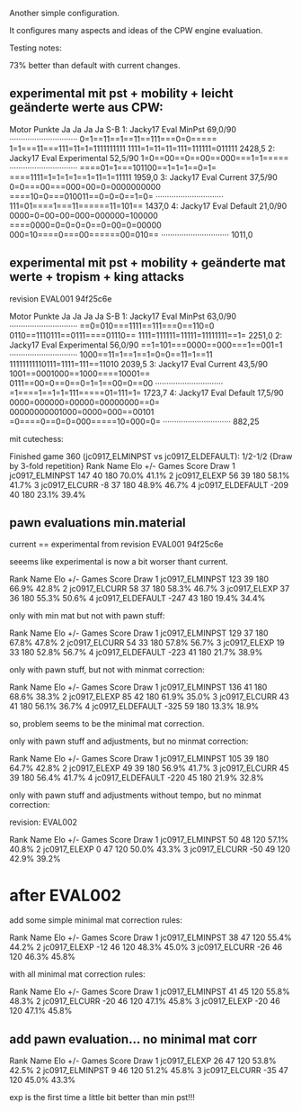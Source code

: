 Another simple configuration.

It configures many aspects and ideas of the CPW engine evaluation.




Testing notes:


73% better than default with current changes.


## experimental mit pst + mobility + leicht geänderte werte aus CPW:     

Motor                     Punkte                              Ja                             Ja                             Ja                             Ja    S-B
1: Jacky17 Eval MinPst       69,0/90 ······························ 0=1==11==1==11==111===0=0===== 1=1===11===111=11=1=1111111111 1111=1=11=11=111=111111=011111  2428,5
2: Jacky17 Eval Experimental 52,5/90 1=0==00==0==00==000===1=1===== ······························ ====01=1===101100==1=1=1==0=1= ====1111=1=1=1=1==1=11=1=11111  1959,0
3: Jacky17 Eval Current      37,5/90 0=0===00===000=00=0=0000000000 ====10=0===010011==0=0=0==1=0= ······························ 111=01====1===11======11=101==  1437,0
4: Jacky17 Eval Default      21,0/90 0000=0=00=00=000=000000=100000 ====0000=0=0=0=0==0=00=0=00000 000=10====0===00======00=010== ······························  1011,0
                                                                 

## experimental mit pst + mobility + geänderte mat werte + tropism + king attacks

revision EVAL001 94f25c6e

Motor                     Punkte                              Ja                             Ja                             Ja                             Ja    S-B
1: Jacky17 Eval MinPst       63,0/90 ······························ ==0=010===1111==111===0==110=0 0110==1110111==0111====01110== 1111=111111=11111=11111111==1=  2251,0
2: Jacky17 Eval Experimental 56,0/90 ==1=101===0000==000===1==001=1 ······························ 1000==11=1==1==1=0=0==11=1==11 11111111110111=1111=111==11010  2039,5
3: Jacky17 Eval Current      43,5/90 1001==0001000==1000====10001== 0111==00=0==0==0=1=1==00=0==00 ······························ =1====1==1=1=111=====01=111=1=  1723,7
4: Jacky17 Eval Default      17,5/90 0000=000000=00000=00000000==0= 00000000001000=0000=000==00101 =0====0==0=0=000=====10=000=0= ······························  882,25


mit cutechess:

Finished game 360 (jc0917_ELMINPST vs jc0917_ELDEFAULT): 1/2-1/2 {Draw by 3-fold repetition}
Rank Name                          Elo     +/-   Games   Score    Draw
1 jc0917_ELMINPST               147      40     180   70.0%   41.1%
2 jc0917_ELEXP                   56      39     180   58.1%   41.7%
3 jc0917_ELCURR                  -8      37     180   48.9%   46.7%
4 jc0917_ELDEFAULT             -209      40     180   23.1%   39.4%

## pawn evaluations min.material

current == experimental from   revision EVAL001 94f25c6e


seeems like experimental is now a bit worser thant current.


Rank Name                          Elo     +/-   Games   Score    Draw
1 jc0917_ELMINPST               123      39     180   66.9%   42.8%
2 jc0917_ELCURR                  58      37     180   58.3%   46.7%
3 jc0917_ELEXP                   37      36     180   55.3%   50.6%
4 jc0917_ELDEFAULT             -247      43     180   19.4%   34.4%


only with min mat but not with pawn stuff:

Rank Name                          Elo     +/-   Games   Score    Draw
1 jc0917_ELMINPST               129      37     180   67.8%   47.8%
2 jc0917_ELCURR                  54      33     180   57.8%   56.7%
3 jc0917_ELEXP                   19      33     180   52.8%   56.7%
4 jc0917_ELDEFAULT             -223      41     180   21.7%   38.9%


     
only with pawn stuff, but not with minmat correction:


Rank Name                          Elo     +/-   Games   Score    Draw
1 jc0917_ELMINPST               136      41     180   68.6%   38.3%
2 jc0917_ELEXP                   85      42     180   61.9%   35.0%
3 jc0917_ELCURR                  43      41     180   56.1%   36.7%
4 jc0917_ELDEFAULT             -325      59     180   13.3%   18.9%
                   
so, problem seems to be the minimal mat correction. 


only with pawn stuff and adjustments, but no minmat correction:

Rank Name                          Elo     +/-   Games   Score    Draw
1 jc0917_ELMINPST               105      39     180   64.7%   42.8%
2 jc0917_ELEXP                   49      39     180   56.9%   41.7%
3 jc0917_ELCURR                  45      39     180   56.4%   41.7%
4 jc0917_ELDEFAULT             -220      45     180   21.9%   32.8%


only with pawn stuff and adjustments without tempo, but no minmat correction:

revision: EVAL002


Rank Name                          Elo     +/-   Games   Score    Draw
1 jc0917_ELMINPST                50      48     120   57.1%   40.8%
2 jc0917_ELEXP                    0      47     120   50.0%   43.3%
3 jc0917_ELCURR                 -50      49     120   42.9%   39.2%
 
# after EVAL002

add some simple minimal mat correction rules:


Rank Name                          Elo     +/-   Games   Score    Draw
1 jc0917_ELMINPST                38      47     120   55.4%   44.2%
2 jc0917_ELEXP                  -12      46     120   48.3%   45.0%
3 jc0917_ELCURR                 -26      46     120   46.3%   45.8%
                            

with all minimal mat correction rules:

Rank Name                          Elo     +/-   Games   Score    Draw
1 jc0917_ELMINPST                41      45     120   55.8%   48.3%
2 jc0917_ELCURR                 -20      46     120   47.1%   45.8%
3 jc0917_ELEXP                  -20      46     120   47.1%   45.8%

                    
## add pawn evaluation... no minimal mat corr


Rank Name                          Elo     +/-   Games   Score    Draw
1 jc0917_ELEXP                   26      47     120   53.8%   42.5%
2 jc0917_ELMINPST                 9      46     120   51.2%   45.8%
3 jc0917_ELCURR                 -35      47     120   45.0%   43.3%


exp is the first time a little bit better than min pst!!!



